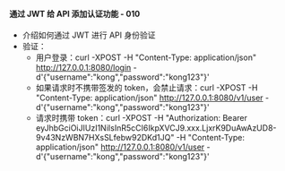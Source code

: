 #### 通过 JWT 给 API 添加认证功能 - 010
- 介绍如何通过 JWT 进行 API 身份验证
- 验证：
    - 用户登录：curl -XPOST -H "Content-Type: application/json" http://127.0.0.1:8080/login -d'{"username":"kong","password":"kong123"}'
    - 如果请求时不携带签发的 token，会禁止请求：curl -XPOST -H "Content-Type: application/json" http://127.0.0.1:8080/v1/user -d'{"username":"kong","password":"kong123"}'
    - 请求时携带 token：curl -XPOST -H "Authorization: Bearer eyJhbGciOiJIUzI1NiIsInR5cCI6IkpXVCJ9.xxx.LjxrK9DuAwAzUD8-9v43NzWBN7HXsSLfebw92DKd1JQ" -H "Content-Type: application/json" http://127.0.0.1:8080/v1/user -d'{"username":"kong","password":"kong123"}'